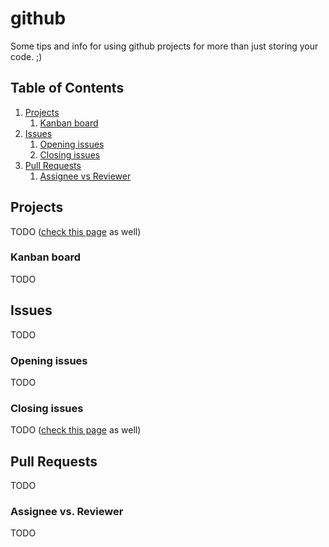# github

Some tips and info for using github projects for more than just storing your code. ;)

## Table of Contents

1. [Projects](#projects)
    1. [Kanban board](#kanban-board)
2. [Issues](#issues)
    1. [Opening issues](#opening-issues)
    2. [Closing issues](#closing-issues)
3. [Pull Requests](#pull-requests)
    1. [Assignee vs Reviewer](#assignee-vs-reviewer)

## Projects <a name="projects"></a>

TODO ([check this page][www_about_project_boards] as well)

### Kanban board <a name="kanban-board"></a>

TODO

## Issues <a name="issues"></a>

TODO

### Opening issues <a name="opening-issues"></a>

TODO

### Closing issues <a name="closing-issues"></a>

TODO ([check this page][www_closing_issues_using_keywords] as well)

## Pull Requests <a name="pull-requests"></a>

TODO

### Assignee vs. Reviewer <a name="assignee-vs-reviewer"></a>

TODO

[www_closing_issues_using_keywords]: https://help.github.com/en/articles/closing-issues-using-keywords
[www_about_project_boards]: https://help.github.com/en/articles/about-project-boards
